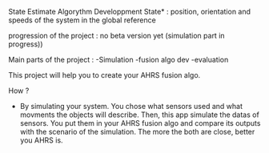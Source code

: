 State Estimate Algorythm Developpment
State* : position, orientation and speeds of the system in the global reference

progression of the project : no beta version yet (simulation part in progress)) 


Main parts of the project : 
-Simulation
-fusion algo dev
-evaluation

This project will help you to create your AHRS fusion algo.

How ? 
- By simulating your system.
    You chose what sensors used and what movments the objects will describe. 
    Then, this app simulate the datas of sensors.
    You put them in your AHRS fusion algo and compare its outputs with the scenario of the simulation.
    The more the both are close, better you AHRS is.